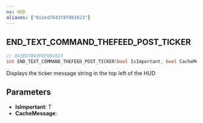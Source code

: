 ```yaml
---
ns: HUD
aliases: ["0x2ed7843f8f801023"]
---
```

## END_TEXT_COMMAND_THEFEED_POST_TICKER

```c
// 0x2ED7843F8F801023
int END_TEXT_COMMAND_THEFEED_POST_TICKER(bool IsImportant, bool CacheMessage);
```

Displays the ticker message string in the top left of the HUD


## Parameters
* **IsImportant**: T
* **CacheMessage**: 
